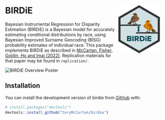 
<!-- README.md is generated from README.Rmd. Please edit that file -->

# **BIRDiE** <img src="man/figures/logo.png" align="right" height="156" />

<!-- badges: start -->
<!-- badges: end -->

Bayesian Instrumental Regression for Disparity Estimation (BIRDiE) is a
Bayesian model for accurately estimating conditional distributions by
race, using Bayesian Improved Surname Geocoding (BISG) probability
estimates of individual race. This package implements BIRDiE as
described in [McCartan, Fisher, Goldin, Ho and Imai (2022)](#).
Replication materials for that paper may be found in `replication/`.

![BIRDiE Overview Poster](man/figures/poster.svg)

## Installation

You can install the development version of birdie from
[GitHub](https://github.com/) with:

``` r
# install.packages("devtools")
devtools::install_github("CoryMcCartan/birdie")
```
